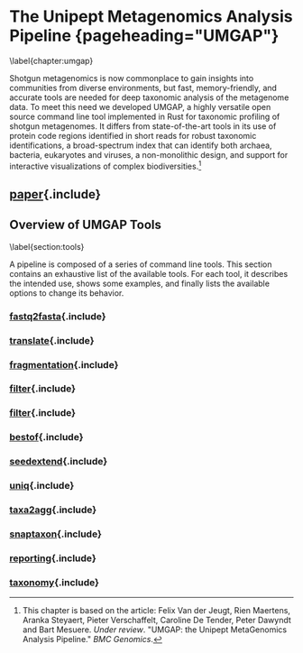 # The Unipept Metagenomics Analysis Pipeline {pageheading="UMGAP"}
\label{chapter:umgap}

Shotgun metagenomics is now commonplace to gain insights into
communities from diverse environments, but fast, memory-friendly, and
accurate tools are needed for deep taxonomic analysis of the metagenome
data. To meet this need we developed UMGAP, a highly versatile open
source command line tool implemented in Rust for taxonomic profiling of
shotgun metagenomes. It differs from state-of-the-art tools in its use
of protein code regions identified in short reads for robust taxonomic
identifications, a broad-spectrum index that can identify both archaea,
bacteria, eukaryotes and viruses, a non-monolithic design, and support
for interactive visualizations of complex biodiversities.[^foot:umgap]

[^foot:umgap]: This chapter is based on the article: Felix Van der
Jeugt, Rien Maertens, Aranka Steyaert, Pieter Verschaffelt, Caroline
De Tender, Peter Dawyndt and Bart Mesuere. *Under review*. "UMGAP: the
Unipept MetaGenomics Analysis Pipeline." *BMC Genomics*.

## [paper](paper.md){.include}

## Overview of UMGAP Tools
\label{section:tools}

A pipeline is composed of a series of command line tools. This section
contains an exhaustive list of the available tools. For each tool, it
describes the intended use, shows some examples, and finally lists the
available options to change its behavior.

### [fastq2fasta](components/fastq2fasta.md){.include}

### [translate](components/translate.md){.include}

### [fragmentation](components/fragmentation.md){.include}

### [filter](components/filter.md){.include}

### [filter](components/pept2lca.md){.include}

### [bestof](components/bestof.md){.include}

### [seedextend](components/seedextend.md){.include}

### [uniq](components/uniq.md){.include}

### [taxa2agg](components/taxa2agg.md){.include}

### [snaptaxon](components/snaptaxon.md){.include}

### [reporting](components/reporting.md){.include}

### [taxonomy](components/taxonomy.md){.include}
